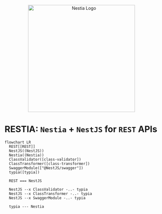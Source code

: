 <p align="center">
  <a href="http://nestia.io/" target="blank"><img src="https://nestia.io/logo.png" width="350" alt="Nestia Logo" /></a>
</p>

# RESTIA: `Nestia` + `NestJS` for `REST` APIs

```mermaid
flowchart LR
  REST[[REST]]
  NestJS((NestJS))
  Nestia((Nestia))
  ClassValidator([class-validator])
  ClassTransformer([class-transformer])
  SwaggerModule(["@NestJS/swagger"])
  typia([typia])

  REST === NestJS

  NestJS --x ClassValidator -..- typia
  NestJS --x ClassTransformer -..- typia
  NestJS --x SwaggerModule -..- typia

  typia --- Nestia
```
